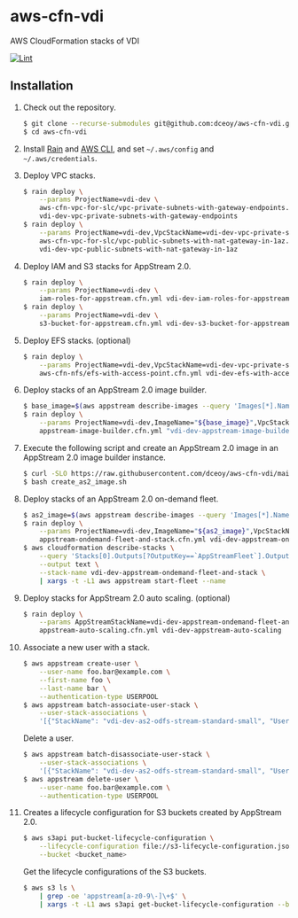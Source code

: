 aws-cfn-vdi
===========

AWS CloudFormation stacks of VDI

[![Lint](https://github.com/dceoy/aws-cfn-vdi/actions/workflows/lint.yml/badge.svg)](https://github.com/dceoy/aws-cfn-vdi/actions/workflows/lint.yml)

Installation
------------

1.  Check out the repository.

    ```sh
    $ git clone --recurse-submodules git@github.com:dceoy/aws-cfn-vdi.git
    $ cd aws-cfn-vdi
    ```

2.  Install [Rain](https://github.com/aws-cloudformation/rain) and [AWS CLI](https://aws.amazon.com/cli/), and set `~/.aws/config` and `~/.aws/credentials`.

3.  Deploy VPC stacks.

    ```sh
    $ rain deploy \
        --params ProjectName=vdi-dev \
        aws-cfn-vpc-for-slc/vpc-private-subnets-with-gateway-endpoints.cfn.yml \
        vdi-dev-vpc-private-subnets-with-gateway-endpoints
    $ rain deploy \
        --params ProjectName=vdi-dev,VpcStackName=vdi-dev-vpc-private-subnets-with-gateway-endpoints \
        aws-cfn-vpc-for-slc/vpc-public-subnets-with-nat-gateway-in-1az.cfn.yml \
        vdi-dev-vpc-public-subnets-with-nat-gateway-in-1az
    ```

4.  Deploy IAM and S3 stacks for AppStream 2.0.

    ```sh
    $ rain deploy \
        --params ProjectName=vdi-dev \
        iam-roles-for-appstream.cfn.yml vdi-dev-iam-roles-for-appstream
    $ rain deploy \
        --params ProjectName=vdi-dev \
        s3-bucket-for-appstream.cfn.yml vdi-dev-s3-bucket-for-appstream
    ```

5.  Deploy EFS stacks. (optional)

    ```sh
    $ rain deploy \
        --params ProjectName=vdi-dev,VpcStackName=vdi-dev-vpc-private-subnets-with-gateway-endpoints \
        aws-cfn-nfs/efs-with-access-point.cfn.yml vdi-dev-efs-with-access-point
    ```

6.  Deploy stacks of an AppStream 2.0 image builder.

    ```sh
    $ base_image=$(aws appstream describe-images --query 'Images[*].Name' | grep -oe 'AppStream-AmazonLinux[^"]\+' | tail -1)
    $ rain deploy \
        --params ProjectName=vdi-dev,ImageName="${base_image}",VpcStackName=vdi-dev-vpc-private-subnets-with-gateway-endpoints,IamStackName=vdi-dev-iam-roles-for-appstream \
        appstream-image-builder.cfn.yml "vdi-dev-appstream-image-builder-${base_image}"
    ```

7.  Execute the following script and create an AppStream 2.0 image in an AppStream 2.0 image builder instance.

    ```sh
    $ curl -SLO https://raw.githubusercontent.com/dceoy/aws-cfn-vdi/main/create_as2_image.sh
    $ bash create_as2_image.sh
    ```

8.  Deploy stacks of an AppStream 2.0 on-demand fleet.

    ```sh
    $ as2_image=$(aws appstream describe-images --query 'Images[*].Name' | grep -oe "vdi-dev-as2-[^\"]\+" | tail -1)
    $ rain deploy \
        --params ProjectName=vdi-dev,ImageName="${as2_image}",VpcStackName=vdi-dev-vpc-private-subnets-with-gateway-endpoints,IamStackName=vdi-dev-iam-roles-for-appstream \
        appstream-ondemand-fleet-and-stack.cfn.yml vdi-dev-appstream-ondemand-fleet-and-stack
    $ aws cloudformation describe-stacks \
        --query 'Stacks[0].Outputs[?OutputKey==`AppStreamFleet`].OutputValue' \
        --output text \
        --stack-name vdi-dev-appstream-ondemand-fleet-and-stack \
        | xargs -t -L1 aws appstream start-fleet --name
    ```

9.  Deploy stacks for AppStream 2.0 auto scaling. (optional)

    ```sh
    $ rain deploy \
        --params AppStreamStackName=vdi-dev-appstream-ondemand-fleet-and-stack,IamStackName=vdi-dev-iam-roles-for-appstream \
        appstream-auto-scaling.cfn.yml vdi-dev-appstream-auto-scaling
    ```

10. Associate a new user with a stack.

    ```sh
    $ aws appstream create-user \
        --user-name foo.bar@example.com \
        --first-name foo \
        --last-name bar \
        --authentication-type USERPOOL
    $ aws appstream batch-associate-user-stack \
        --user-stack-associations \
        '[{"StackName": "vdi-dev-as2-odfs-stream-standard-small", "UserName": "foo.bar@example.com", "AuthenticationType": "USERPOOL", "SendEmailNotification": true}]'
    ```

    Delete a user.

    ```sh
    $ aws appstream batch-disassociate-user-stack \
        --user-stack-associations \
        '[{"StackName": "vdi-dev-as2-odfs-stream-standard-small", "UserName": "foo.bar@example.com", "AuthenticationType": "USERPOOL", "SendEmailNotification": true}]'
    $ aws appstream delete-user \
        --user-name foo.bar@example.com \
        --authentication-type USERPOOL
    ```

11. Creates a lifecycle configuration for S3 buckets created by AppStream 2.0.

    ```sh
    $ aws s3api put-bucket-lifecycle-configuration \
        --lifecycle-configuration file://s3-lifecycle-configuration.json \
        --bucket <bucket_name>
    ```

    Get the lifecycle configurations of the S3 buckets.

    ```sh
    $ aws s3 ls \
        | grep -oe 'appstream[a-z0-9\-]\+$' \
        | xargs -t -L1 aws s3api get-bucket-lifecycle-configuration --bucket
    ```
